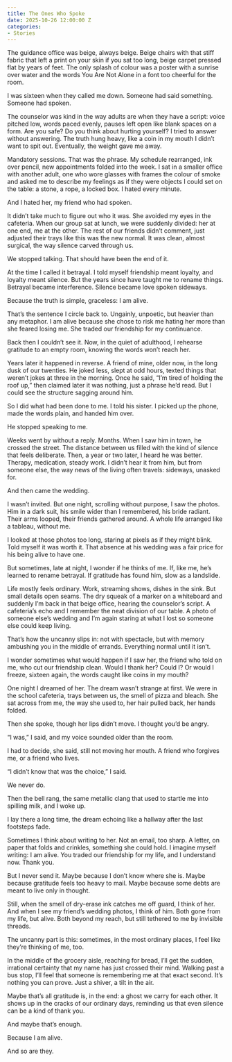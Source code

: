 ```yaml
---
title: The Ones Who Spoke
date: 2025-10-26 12:00:00 Z
categories:
- Stories
---
```

The guidance office was beige, always beige. Beige chairs with that stiff fabric that left a print on your skin if you sat too long, beige carpet pressed flat by years of feet. The only splash of colour was a poster with a sunrise over water and the words You Are Not Alone in a font too cheerful for the room.

I was sixteen when they called me down. Someone had said something. Someone had spoken.

The counselor was kind in the way adults are when they have a script: voice pitched low, words paced evenly, pauses left open like blank spaces on a form. Are you safe? Do you think about hurting yourself? I tried to answer without answering. The truth hung heavy, like a coin in my mouth I didn’t want to spit out. Eventually, the weight gave me away.

Mandatory sessions. That was the phrase. My schedule rearranged, ink over pencil, new appointments folded into the week. I sat in a smaller office with another adult, one who wore glasses with frames the colour of smoke and asked me to describe my feelings as if they were objects I could set on the table: a stone, a rope, a locked box. I hated every minute.

And I hated her, my friend who had spoken.

It didn’t take much to figure out who it was. She avoided my eyes in the cafeteria. When our group sat at lunch, we were suddenly divided: her at one end, me at the other. The rest of our friends didn’t comment, just adjusted their trays like this was the new normal. It was clean, almost surgical, the way silence carved through us.

We stopped talking. That should have been the end of it.

At the time I called it betrayal. I told myself friendship meant loyalty, and loyalty meant silence. But the years since have taught me to rename things. Betrayal became interference. Silence became love spoken sideways.

Because the truth is simple, graceless: I am alive.

That’s the sentence I circle back to. Ungainly, unpoetic, but heavier than any metaphor. I am alive because she chose to risk me hating her more than she feared losing me. She traded our friendship for my continuance.

Back then I couldn’t see it. Now, in the quiet of adulthood, I rehearse gratitude to an empty room, knowing the words won’t reach her.

Years later it happened in reverse. A friend of mine, older now, in the long dusk of our twenties. He joked less, slept at odd hours, texted things that weren’t jokes at three in the morning. Once he said, “I’m tired of holding the roof up,” then claimed later it was nothing, just a phrase he’d read. But I could see the structure sagging around him.

So I did what had been done to me. I told his sister. I picked up the phone, made the words plain, and handed him over.

He stopped speaking to me.

Weeks went by without a reply. Months. When I saw him in town, he crossed the street. The distance between us filled with the kind of silence that feels deliberate. Then, a year or two later, I heard he was better. Therapy, medication, steady work. I didn’t hear it from him, but from someone else, the way news of the living often travels: sideways, unasked for.

And then came the wedding.

I wasn’t invited. But one night, scrolling without purpose, I saw the photos. Him in a dark suit, his smile wider than I remembered, his bride radiant. Their arms looped, their friends gathered around. A whole life arranged like a tableau, without me.

I looked at those photos too long, staring at pixels as if they might blink. Told myself it was worth it. That absence at his wedding was a fair price for his being alive to have one.

But sometimes, late at night, I wonder if he thinks of me. If, like me, he’s learned to rename betrayal. If gratitude has found him, slow as a landslide.

Life mostly feels ordinary. Work, streaming shows, dishes in the sink. But small details open seams. The dry squeak of a marker on a whiteboard and suddenly I’m back in that beige office, hearing the counselor’s script. A cafeteria’s echo and I remember the neat division of our table. A photo of someone else’s wedding and I’m again staring at what I lost so someone else could keep living.

That’s how the uncanny slips in: not with spectacle, but with memory ambushing you in the middle of errands. Everything normal until it isn’t.

I wonder sometimes what would happen if I saw her, the friend who told on me, who cut our friendship clean. Would I thank her? Could I? Or would I freeze, sixteen again, the words caught like coins in my mouth?

One night I dreamed of her. The dream wasn’t strange at first. We were in the school cafeteria, trays between us, the smell of pizza and bleach. She sat across from me, the way she used to, her hair pulled back, her hands folded.

Then she spoke, though her lips didn’t move. I thought you’d be angry.

“I was,” I said, and my voice sounded older than the room.

I had to decide, she said, still not moving her mouth. A friend who forgives me, or a friend who lives.

“I didn’t know that was the choice,” I said.

We never do.

Then the bell rang, the same metallic clang that used to startle me into spilling milk, and I woke up.

I lay there a long time, the dream echoing like a hallway after the last footsteps fade.

Sometimes I think about writing to her. Not an email, too sharp. A letter, on paper that folds and crinkles, something she could hold. I imagine myself writing: I am alive. You traded our friendship for my life, and I understand now. Thank you.

But I never send it. Maybe because I don’t know where she is. Maybe because gratitude feels too heavy to mail. Maybe because some debts are meant to live only in thought.

Still, when the smell of dry-erase ink catches me off guard, I think of her. And when I see my friend’s wedding photos, I think of him. Both gone from my life, but alive. Both beyond my reach, but still tethered to me by invisible threads.

The uncanny part is this: sometimes, in the most ordinary places, I feel like they’re thinking of me, too.

In the middle of the grocery aisle, reaching for bread, I’ll get the sudden, irrational certainty that my name has just crossed their mind. Walking past a bus stop, I’ll feel that someone is remembering me at that exact second. It’s nothing you can prove. Just a shiver, a tilt in the air.

Maybe that’s all gratitude is, in the end: a ghost we carry for each other. It shows up in the cracks of our ordinary days, reminding us that even silence can be a kind of thank you.

And maybe that’s enough.

Because I am alive.

And so are they.